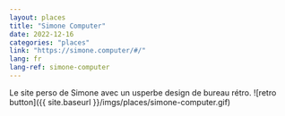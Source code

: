 ```yaml
---
layout: places
title: "Simone Computer"
date: 2022-12-16
categories: "places"
link: "https://simone.computer/#/"
lang: fr
lang-ref: simone-computer
---
```

Le site perso de Simone avec un usperbe design de bureau rétro.
![retro button]({{ site.baseurl }}/imgs/places/simone-computer.gif)
